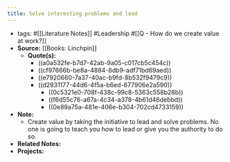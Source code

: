 ```yaml
---
title: Solve interesting problems and lead
---
```


- tags: #[[Literature Notes]] #Leadership #[[Q - How do we create value at work?]]
- **Source:** [[Books: Linchpin]]
	- **Quote(s):**
		- ((a0a532fe-b7d7-42ab-9a05-c017cb5c454c))
		- ((cf97666b-be8a-4884-8db9-adf71bd69aed))
		- ((e7920660-7a37-40ac-b9fd-8b532f9479c9))
		- ((d2931177-44d6-4f5a-b6ed-877906e2a590))
			- ((0c5321e0-708f-438c-99c8-5363c558b28b))
			- ((f6d55c76-a67a-4c34-a378-4b61d46debbd))
			- ((0e89a75a-481e-406e-b304-702cd4733159))
- **Note:**
	- Create value by taking the initiative to lead and solve problems. No one is going to teach you how to lead or give you the authority to do so.
- **Related Notes:**
- **Projects:**